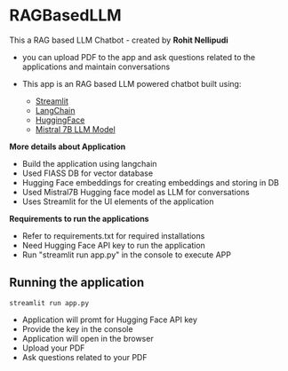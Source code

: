 # RAGBasedLLM

This a RAG based LLM Chatbot - created by **Rohit Nellipudi**

- you can upload PDF to the app and ask questions related to the applications and maintain conversations 

- This app is an RAG based LLM powered chatbot built using:
    - [Streamlit](https://streamlit.io/)
    - [LangChain](https://python.langchain.com/)
    - [HuggingFace](https://huggingface.co/)
    - [Mistral 7B LLM Model](https://huggingface.co/mistralai/Mistral-7B-Instruct-v0.2)


**More details about Application**
- Build the application using langchain
- Used FIASS DB for vector database 
- Hugging Face embeddings for creating embeddings and storing in DB
- Used Mistral7B Hugging face model as LLM for conversations
- Uses Streamlit for the UI elements of the application



**Requirements to run the applications** 
- Refer to requirements.txt for required installations
- Need Hugging Face API key to run the application 
- Run "streamlit run app.py" in the console to execute APP  


## Running the application 
```
streamlit run app.py
```
- Application will promt for Hugging Face API key
- Provide the key in the console 
- Application will open in the browser
- Upload your PDF
- Ask questions related to your PDF

